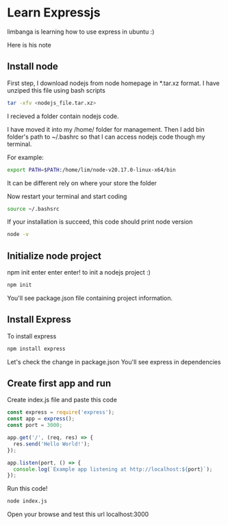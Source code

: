 # Learn Expressjs

limbanga is learning how to use express in ubuntu :)

Here is his note

## Install node

First step, I download nodejs from node homepage in *.tar.xz format.
I have unziped this file using bash scripts

```bash
tar -xfv <nodejs_file.tar.xz>
```

I recieved a folder contain nodejs code.

I have moved it into my /home/<username> folder for management.
Then I add bin folder's path to ~/.bashrc so that I can access nodejs code though my terminal.

For example:

```bash
export PATH=$PATH:/home/lim/node-v20.17.0-linux-x64/bin
```

It can be different rely on where your store the folder

Now restart your terminal and start coding

```bash
source ~/.bashsrc
```

If your installation is succeed, this code should print node version

```bash
node -v
```


## Initialize node project

npm init enter enter enter! to init a nodejs project :)

```bash
npm init
```

You'll see package.json file containing project information.

## Install Express

To install express

```bash
npm install express
```

Let's check the change in package.json
You'll see express in dependencies

## Create first app and run

Create index.js file and paste this code

```js
const express = require('express');
const app = express();
const port = 3000;

app.get('/', (req, res) => {
  res.send('Hello World!');
});

app.listen(port, () => {
  console.log(`Example app listening at http://localhost:${port}`);
});
```

Run this code!

```bash
node index.js
```

Open your browse and test this url localhost:3000
